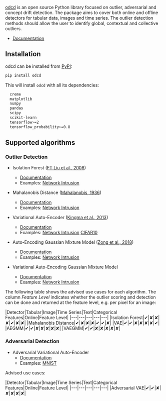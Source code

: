 [odcd](https://github.com/SeldonIO/odcd) is an open source Python library focused on outlier, adversarial and concept drift detection. The package aims to cover both online and offline detectors for tabular data, images and time series. The outlier detection methods should allow the user to identify global, contextual and collective outliers.

*  [Documentation](https://docs.seldon.io/projects/odcd)

## Installation

odcd can be installed from [PyPI](https://pypi.org/project/odcd):
```bash
pip install odcd
```
This will install `odcd` with all its dependencies:
```bash
  creme
  matplotlib
  numpy
  pandas
  scipy
  scikit-learn
  tensorflow>=2
  tensorflow_probability>=0.8
```

## Supported algorithms

### Outlier Detection

 - Isolation Forest ([FT Liu et al., 2008](https://cs.nju.edu.cn/zhouzh/zhouzh.files/publication/icdm08b.pdf))
   - [Documentation](https://docs.seldon.io/projects/odcd/en/stable/methods/iforest.html)
   - Examples:
     [Network Intrusion](https://docs.seldon.io/projects/odcd/en/stable/examples/od_if_kddcup.html)
     
 - Mahalanobis Distance ([Mahalanobis, 1936](https://insa.nic.in/writereaddata/UpLoadedFiles/PINSA/Vol02_1936_1_Art05.pdf))
   - [Documentation](https://docs.seldon.io/projects/odcd/en/stable/methods/mahalanobis.html)
   - Examples:
     [Network Intrusion](https://docs.seldon.io/projects/odcd/en/stable/examples/od_mahalanobis_kddcup.html)

 - Variational Auto-Encoder ([Kingma et al., 2013](https://arxiv.org/abs/1312.6114))
   - [Documentation](https://docs.seldon.io/projects/odcd/en/stable/methods/vae.html)
   - Examples:
     [Network Intrusion](https://docs.seldon.io/projects/odcd/en/stable/examples/od_vae_kddcup.html)
     [CIFAR10](https://docs.seldon.io/projects/odcd/en/stable/examples/od_vae_cifar10.html)
     
 - Auto-Encoding Gaussian Mixture Model ([Zong et al., 2018](https://openreview.net/forum?id=BJJLHbb0-))
   - [Documentation](https://docs.seldon.io/projects/odcd/en/stable/methods/aegmm.html)
   - Examples:
     [Network Intrusion](https://docs.seldon.io/projects/odcd/en/stable/examples/od_aegmm_kddcup.html)

 - Variational Auto-Encoding Gaussian Mixture Model
   - [Documentation](https://docs.seldon.io/projects/odcd/en/stable/methods/vaegmm.html)
   - Examples:
     [Network Intrusion](https://docs.seldon.io/projects/odcd/en/stable/examples/od_aegmm_kddcup.html)
     
The following table shows the advised use cases for each algorithm. The column *Feature Level* indicates whether the outlier scoring and detection can be done and returned at the feature level, e.g. per pixel for an image:

|Detector|Tabular|Image|Time Series|Text|Categorical Features|Online|Feature Level|
|---|---|---|---|---|
|Isolation Forest|✔|✘|✘|✘|✔|✘|✘|
|Mahalanobis Distance|✔|✘|✘|✘|✔|✔|✘|
|VAE|✔|✔|✘|✘|✘|✘|✔|
|AEGMM|✔|✔|✘|✘|✘|✘|✘|
|VAEGMM|✔|✔|✘|✘|✘|✘|✘|

### Adversarial Detection

 - Adversarial Variational Auto-Encoder
   - [Documentation](https://docs.seldon.io/projects/odcd/en/stable/methods/adversarialvae.html)
   - Examples:
     [MNIST](https://docs.seldon.io/projects/odcd/en/stable/examples/ad_advvae_mnist.html)

Advised use cases:

|Detector|Tabular|Image|Time Series|Text|Categorical Features|Online|Feature Level|
|---|---|---|---|---|
|Adversarial VAE|✔|✔|✘|✘|✘|✘|✘|